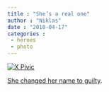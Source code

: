 ```yaml
---
title : "She’s a real one"
author : "Niklas"
date : "2010-04-17"
categories : 
 - heroes
 - photo
---
```


[![](http://farm2.static.flickr.com/1251/1423741713_8e4c039809.jpg "X Pivic")](http://www.flickr.com/photos/pivic/1423741713/)

[She changed her name to guilty](http://cyndamoore.wordpress.com/2010/04/15/yes-i-changed-my-surname-to-pee-witch).
